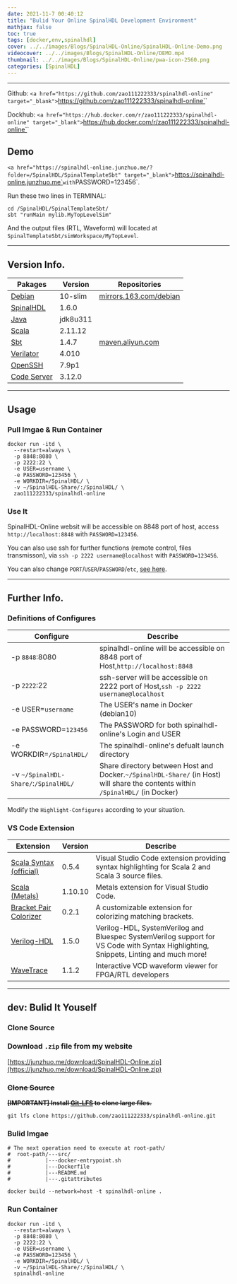 ```yaml
---
date: 2021-11-7 00:40:12
title: "Bulid Your Online SpinalHDL Development Environment"
mathjax: false
toc: true
tags: [docker,env,spinalhdl]
cover: ../../images/Blogs/SpinalHDL-Online/SpinalHDL-Online-Demo.png
videocover: ../../images/Blogs/SpinalHDL-Online/DEMO.mp4
thumbnail: ../../images/Blogs/SpinalHDL-Online/pwa-icon-2560.png
categories: [SpinalHDL]
---
```

---

Github: `<a href="https://github.com/zao111222333/spinalhdl-online" target="_blank">`https://github.com/zao111222333/spinalhdl-online`</a>`

Dockhub: `<a href="https://hub.docker.com/r/zao111222333/spinalhdl-online" target="_blank">`https://hub.docker.com/r/zao111222333/spinalhdl-online`</a>`

## Demo

`<a href="https://spinalhdl-online.junzhuo.me/?folder=/SpinalHDL/SpinalTemplateSbt" target="_blank">`https://spinalhdl-online.junzhuo.me`</a>` with `PASSWORD=123456`.

<!-- more -->

Run these two lines in TERMINAL:

```shell
cd /SpinalHDL/SpinalTemplateSbt/
sbt "runMain mylib.MyTopLevelSim"
```

And the output files (RTL, Waveform) will located at `SpinalTemplateSbt/simWorkspace/MyTopLevel`.

---

## Version Info.

| Pakages                                                                                                                                                           | Version  | Repositories                                            |
| ----------------------------------------------------------------------------------------------------------------------------------------------------------------- | -------- | ------------------------------------------------------- |
| [Debian](https://hub.docker.com/layers/debian/library/debian/10-slim/images/sha256-9f6e6f1f5a4665a552f46028808b28ab19788d28db470de6822febf710f47914?context=explore) | 10-slim  | [mirrors.163.com/debian](http://mirrors.163.com/debian/)   |
| [SpinalHDL](https://github.com/SpinalHDL/SpinalHDL)                                                                                                                  | 1.6.0    |                                                         |
| [Java](https://www.oracle.com/java/technologies/downloads/#license-lightbox)                                                                                         | jdk8u311 |                                                         |
| [Scala](https://www.scala-lang.org/download/2.11.12.html)                                                                                                            | 2.11.12  |                                                         |
| [Sbt](https://www.scala-sbt.org/download.html)                                                                                                                       | 1.4.7    | [maven.aliyun.com](https://developer.aliyun.com/mvn/guide) |
| [Verilator](https://www.veripool.org/verilator/)                                                                                                                     | 4.010    |                                                         |
| [OpenSSH](https://www.openssh.com/)                                                                                                                                  | 7.9p1    |                                                         |
| [Code Server](https://github.com/cdr/code-server)                                                                                                                    | 3.12.0   |                                                         |

---

## Usage

### Pull Imgae & Run Container

```shell
docker run -itd \
  --restart=always \
  -p 8848:8080 \
  -p 2222:22 \
  -e USER=username \
  -e PASSWORD=123456 \
  -e WORKDIR=/SpinalHDL/ \
  -v ~/SpinalHDL-Share/:/SpinalHDL/ \
  zao111222333/spinalhdl-online
```

### Use It

SpinalHDL-Online websit will be accessible on 8848 port of host, access `http://localhost:8848` with `PASSWORD=123456`.

You can also use ssh for further functions (remote control, files transmisson), via `ssh -p 2222 username@localhost` with `PASSWORD=123456`.

You can also change `PORT`/`USER`/`PASSWORD`/`etc`, [see here](#Definitions-of-Configures).

---

## Further Info.

### Definitions of Configures

| Configure                                 | Describe                                                                                                                            |
| ----------------------------------------- | ----------------------------------------------------------------------------------------------------------------------------------- |
| -p `8848`:8080                          | spinalhdl-online will be accessible on 8848 port of Host,`http://localhost:8848`                                                  |
| -p `2222`:22                            | ssh-server will be accessible on 2222 port of Host,`ssh -p 2222 username@localhost`                                               |
| -e USER=`username`                      | The USER's name in Docker (debian10)                                                                                                |
| -e PASSWORD=`123456`                    | The PASSWORD for both spinalhdl-online's Login and USER                                                                             |
| -e WORKDIR=`/SpinalHDL/`                | The spinalhdl-online's defualt launch directory                                                                                     |
| -v `~/SpinalHDL-Share/`:`/SpinalHDL/` | Share directory between Host and Docker.`~/SpinalHDL-Share/` (in Host) will share the contents within `/SpinalHDL/` (in Docker) |

Modify the `Highlight-Configures` according to your situation.

### VS Code Extension

| Extension                                                                                                   | Version | Describe                                                                                                                             |
| ----------------------------------------------------------------------------------------------------------- | ------- | ------------------------------------------------------------------------------------------------------------------------------------ |
| [Scala Syntax (official)](https://marketplace.visualstudio.com/items?itemName=scala-lang.scala)                | 0.5.4   | Visual Studio Code extension providing syntax highlighting for Scala 2 and Scala 3 source files.                                     |
| [Scala (Metals)](https://marketplace.visualstudio.com/items?itemName=scalameta.metals)                         | 1.10.10 | Metals extension for Visual Studio Code.                                                                                             |
| [Bracket Pair Colorizer](https://marketplace.visualstudio.com/items?itemName=CoenraadS.bracket-pair-colorizer) | 0.2.1   | A customizable extension for colorizing matching brackets.                                                                           |
| [Verilog-HDL](https://marketplace.visualstudio.com/items?itemName=mshr-h.VerilogHDL)                           | 1.5.0   | Verilog-HDL, SystemVerilog and Bluespec SystemVerilog support for VS Code with Syntax Highlighting, Snippets, Linting and much more! |
| [WaveTrace](https://marketplace.visualstudio.com/items?itemName=wavetrace.wavetrace)                           | 1.1.2   | Interactive VCD waveform viewer for FPGA/RTL developers                                                                              |

---

## dev: Bulid It Youself

### Clone Source

### Download `.zip` file from my website

[https://junzhuo.me/download/SpinalHDL-Online.zip](https://junzhuo.me/download/SpinalHDL-Online.zip)

### ~~Clone Source~~

~~**[IMPORTANT] Install [Git-LFS](https://git-lfs.github.com/) to clone large files.**~~

```shell
git lfs clone https://github.com/zao111222333/spinalhdl-online.git
```

### Bulid Imgae

```shell
# The next operation need to execute at root-path/
#  root-path/---src/
#           |---docker-entrypoint.sh
#           |---Dockerfile
#           |---README.md
#           |---.gitattributes

docker build --network=host -t spinalhdl-online .
```

### Run Container

```shell
docker run -itd \
  --restart=always \
  -p 8848:8080 \
  -p 2222:22 \
  -e USER=username \
  -e PASSWORD=123456 \
  -e WORKDIR=/SpinalHDL/ \
  -v ~/SpinalHDL-Share/:/SpinalHDL/ \
  spinalhdl-online
```

